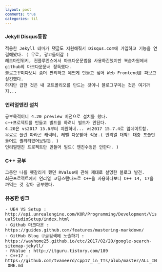 ```yaml
---
layout: post
comments: true
categories: til
---
```

<h3>Jekyll Disqus통합</h3>
<pre style="white-space: pre-wrap;">
적용한 Jekyll 테마가 댓글도 지원해줘서 Disqus.com에 가입하고 기능을 연결해봤다. ( 무료, 광고들어감 )
레드마인위키, 컨플루언스에서 마크다운문법을 사용하긴했지만 복습차원에서 github의 마크다운문서 정독했다.
블로그꾸미다보니 좀더 편리하고 예쁘게 만들고 싶어 Web Frontend를 파보고 싶긴했다.
하지만 급한 것은 내 포트폴리오를 만드는 것이니 블로그꾸미는 것은 여기까지...
</pre>

<h3>언리얼엔진 설치</h3>
<pre style="white-space: pre-wrap;">
공부목적이니 4.20 preview 버전으로 설치를 했다.
c++프로젝트를 만들고 빌드를 하려니 빌드가 안된다. 
4.20은 vs2017 15.6부터 지원하네... vs2017 15.7.4로 업데이트함.
무료로 풀린 파라곤 캐릭터, 레벨 다운받아 적용.( 언리얼 대박! 대충 포폴만들어도 퀄리티있어보일듯. )
언리얼엔진 프로젝트만 만들어 빌드( 엔진수정은 안한다. )
</pre>

<h3>C++ 공부</h3>
<pre style="white-space: pre-wrap;">
그동안 나를 헷갈리게 했던 RValue에 관해 제대로 설명한 블로그 발견.
최근프로젝트에서 언리얼 코딩스탠다드로 C++을 사용하다보니 C++ 14, 17을 까먹는 것 같아 공부했다.
</pre>

<h3>유용한 링크</h3>
<pre style="white-space: pre-wrap;">
- UE4 VS Setup : http://api.unrealengine.com/KOR/Programming/Development/VisualStudioSetup/index.html
- Github 마크다운 : https://guides.github.com/features/mastering-markdown/
- GitHub Blog 구글검색에 노출하기 : https://wayhome25.github.io/etc/2017/02/20/google-search-sitemap-jekyll/
- RValue : http://itguru.tistory.com/189
- C++17 : https://github.com/tvaneerd/cpp17_in_TTs/blob/master/ALL_IN_ONE.md
</pre>
